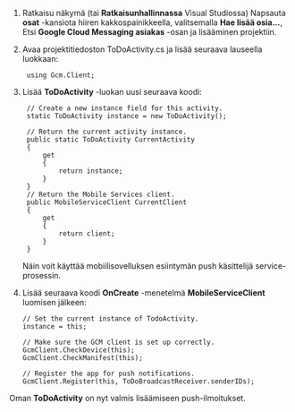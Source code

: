
1. Ratkaisu näkymä (tai **Ratkaisunhallinnassa** Visual Studiossa) Napsauta **osat** -kansiota hiiren kakkospainikkeella, valitsemalla **Hae lisää osia...**, Etsi **Google Cloud Messaging asiakas** -osan ja lisääminen projektiin.

2. Avaa projektitiedoston ToDoActivity.cs ja lisää seuraava lauseella luokkaan:

        using Gcm.Client;

3. Lisää **ToDoActivity** -luokan uusi seuraava koodi: 

        // Create a new instance field for this activity.
        static ToDoActivity instance = new ToDoActivity();

        // Return the current activity instance.
        public static ToDoActivity CurrentActivity
        {
            get
            {
                return instance;
            }
        }
        // Return the Mobile Services client.
        public MobileServiceClient CurrentClient
        {
            get
            {
                return client;
            }
        }

    Näin voit käyttää mobiilisovelluksen esiintymän push käsittelijä service-prosessin.

4.  Lisää seuraava koodi **OnCreate** -menetelmä **MobileServiceClient** luomisen jälkeen:

        // Set the current instance of TodoActivity.
        instance = this;

        // Make sure the GCM client is set up correctly.
        GcmClient.CheckDevice(this);
        GcmClient.CheckManifest(this);

        // Register the app for push notifications.
        GcmClient.Register(this, ToDoBroadcastReceiver.senderIDs);

Oman **ToDoActivity** on nyt valmis lisäämiseen push-ilmoitukset.
